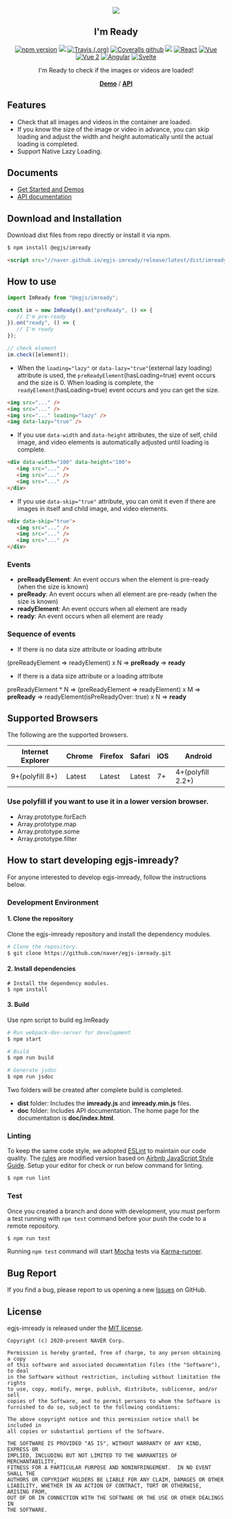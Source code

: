 <p align="middle" ><img src="https://github.com/naver/egjs-imready/raw/main/demo/images/logo.png"/></p>
<h2 align="middle">I'm Ready</h2>
<p align="middle">
<a href="https://www.npmjs.com/package/@egjs/imready" target="_blank"><img src="https://img.shields.io/npm/v/@egjs/imready.svg?style=flat-square&color=007acc&label=version" alt="npm version" /></a>
<img src="https://img.shields.io/badge/language-typescript-blue.svg?style=flat-square"/>
<a href="https://travis-ci.org/naver/egjs-imready" target="_blank"><img alt="Travis (.org)" src="https://img.shields.io/travis/naver/egjs-imready.svg?style=flat-square&label=build" /></a>
<a href="https://coveralls.io/github/naver/egjs-imready?branch=main&style=flat-square" target="_blank"><img alt="Coveralls github" src="https://img.shields.io/coveralls/github/naver/egjs-imready.svg?style=flat-square&label=%E2%9C%85%20coverage"></a>
<a href="https://github.com/naver/egjs-imready/blob/main/LICENSE" target="_blank"><img src="https://img.shields.io/static/v1?style=flat-square&label=license&message=MIT&color=08CE5D"/></a>
<a href="https://github.com/naver/egjs-imready/tree/main/packages/react-imready" target="_blank"><img alt="React" src="https://img.shields.io/static/v1.svg?label=&message=React&style=flat-square&color=61daeb"></a>
<a href="https://github.com/naver/egjs-imready/tree/main/packages/vue-imready" target="_blank"><img alt="Vue" src="https://img.shields.io/static/v1.svg?label=&message=Vue&style=flat-square&color=42b883"></a>
<a href="https://github.com/naver/egjs-imready/tree/main/packages/vue2-imready" target="_blank"><img alt="Vue 2" src="https://img.shields.io/static/v1.svg?label=&message=Vue2&style=flat-square&color=42b883"></a>
<a href="https://github.com/naver/egjs-imready/tree/main/packages/ngx-imready" target="_blank"><img alt="Angular" src="https://img.shields.io/static/v1.svg?label=&message=Angular&style=flat-square&color=dd0031"></a>
<a href="https://github.com/naver/egjs-imready/tree/main/packages/svelte-imready" target="_blank"><img alt="Svelte" src="https://img.shields.io/static/v1.svg?label=&message=Svelte&style=flat-square&color=FF3E00"></a>
</p>
<p align="middle">I'm Ready to check if the images or videos are loaded!</p>
<p align="middle">
    <a href="https://naver.github.io/egjs-imready" target="_blank"><strong>Demo</strong></a> /
    <a href="https://naver.github.io/egjs-imready/release/latest/doc/" target="_blank"><strong>API</strong></a>
</p>



## Features
* Check that all images and videos in the container are loaded.
* If you know the size of the image or video in advance, you can skip loading and adjust the width and height automatically until the actual loading is completed.
* Support Native Lazy Loading.

## Documents
- [Get Started and Demos](https://naver.github.io/egjs-imready/)
- [API documentation](https://naver.github.io/egjs-imready/release/latest/doc/)

## Download and Installation

Download dist files from repo directly or install it via npm.

```bash
$ npm install @egjs/imready
```

```html
<script src="//naver.github.io/egjs-imready/release/latest/dist/imready.min.js"></script>
```

## How to use
```js
import ImReady from "@egjs/imready";

const im = new ImReady().on("preReady", () => {
   // I'm pre-ready
}).on("ready", () => {
   // I'm ready
});

// check element
im.check([element]);
```

* When the `loading="lazy"` or `data-lazy="true"`(external lazy loading) attribute is used, the `preReadyElement`(hasLoading=true) event occurs and the size is 0. When loading is complete, the `readyElement`(hasLoading=true) event occurs and you can get the size.
```html
<img src="..." />
<img src="..." />
<img src="..." loading="lazy" />
<img data-lazy="true" />
```
* If you use `data-width` and `data-height` attributes, the size of self, child image, and video elements is automatically adjusted until loading is complete.
```html
<div data-width="100" data-height="100">
   <img src="..." />
   <img src="..." />
   <img src="..." />
</div>
```

* If you use `data-skip="true"` attribute, you can omit it even if there are images in itself and child image, and video elements.
```html
<div data-skip="true">
   <img src="..." />
   <img src="..." />
   <img src="..." />
</div>
```

### Events
* **preReadyElement**: An event occurs when the element is pre-ready (when the size is known)
* **preReady**: An event occurs when all element are pre-ready (when the size is known)
* **readyElement**: An event occurs when all element are ready
* **ready**: An event occurs when all element are ready


### Sequence of events
* If there is no data size attribute or loading attribute

(preReadyElement => readyElement) x N => **preReady** => **ready**
* If there is a data size attribute or a loading attribute

preReadyElement * N => (preReadyElement => readyElement) x M => **preReady** =>
readyElement(isPreReadyOver: true) x N => **ready**



## Supported Browsers
The following are the supported browsers.

|Internet Explorer|Chrome|Firefox|Safari|iOS|Android|
|---|---|---|---|---|---|
|9+(polyfill 8+)|Latest|Latest|Latest|7+|4+(polyfill 2.2+)|

### **Use polyfill if you want to use it in a lower version browser.**
* Array.prototype.forEach
* Array.prototype.map
* Array.prototype.some
* Array.prototype.filter


## How to start developing egjs-imready?

For anyone interested to develop egjs-imready, follow the instructions below.

### Development Environment

#### 1. Clone the repository

Clone the egjs-imready repository and install the dependency modules.

```bash
# Clone the repository.
$ git clone https://github.com/naver/egjs-imready.git
```

#### 2. Install dependencies

```
# Install the dependency modules.
$ npm install
```

#### 3. Build

Use npm script to build eg.ImReady

```bash
# Run webpack-dev-server for development
$ npm start

# Build
$ npm run build

# Generate jsdoc
$ npm run jsdoc
```

Two folders will be created after complete build is completed.

- **dist** folder: Includes the **imready.js** and **imready.min.js** files.
- **doc** folder: Includes API documentation. The home page for the documentation is **doc/index.html**.

### Linting

To keep the same code style, we adopted [ESLint](http://eslint.org/) to maintain our code quality. The [rules](https://github.com/naver/eslint-config-naver/tree/main/rules) are modified version based on [Airbnb JavaScript Style Guide](https://github.com/airbnb/javascript).
Setup your editor for check or run below command for linting.

```bash
$ npm run lint
```

### Test

Once you created a branch and done with development, you must perform a test running with `npm test` command before your push the code to a remote repository.

```bash
$ npm run test
```
Running `npm test` command will start [Mocha](https://mochajs.org/) tests via [Karma-runner](https://karma-runner.github.io/).


## Bug Report

If you find a bug, please report to us opening a new [Issues](https://github.com/naver/egjs-imready/issues) on GitHub.


## License
egjs-imready is released under the [MIT license](http://naver.github.io/egjs/license.txt).

```
Copyright (c) 2020-present NAVER Corp.

Permission is hereby granted, free of charge, to any person obtaining a copy
of this software and associated documentation files (the "Software"), to deal
in the Software without restriction, including without limitation the rights
to use, copy, modify, merge, publish, distribute, sublicense, and/or sell
copies of the Software, and to permit persons to whom the Software is
furnished to do so, subject to the following conditions:

The above copyright notice and this permission notice shall be included in
all copies or substantial portions of the Software.

THE SOFTWARE IS PROVIDED "AS IS", WITHOUT WARRANTY OF ANY KIND, EXPRESS OR
IMPLIED, INCLUDING BUT NOT LIMITED TO THE WARRANTIES OF MERCHANTABILITY,
FITNESS FOR A PARTICULAR PURPOSE AND NONINFRINGEMENT.  IN NO EVENT SHALL THE
AUTHORS OR COPYRIGHT HOLDERS BE LIABLE FOR ANY CLAIM, DAMAGES OR OTHER
LIABILITY, WHETHER IN AN ACTION OF CONTRACT, TORT OR OTHERWISE, ARISING FROM,
OUT OF OR IN CONNECTION WITH THE SOFTWARE OR THE USE OR OTHER DEALINGS IN
THE SOFTWARE.
```

<!-- badges -->
[badge-version]: https://img.shields.io/npm/v/@egjs/imready.svg?style=flat
[badge-build-status]: https://travis-ci.org/naver/egjs-imready.svg?branch=main
[badge-coverage]: https://coveralls.io/repos/github/naver/egjs-imready/badge.svg?branch=main
[badge-gk]: https://badges.greenkeeper.io/naver/egjs-imready.svg

<!-- links -->
[link-version]: https://www.npmjs.com/package/@egjs/imready
[link-build-status]: https://travis-ci.org/naver/egjs-imready
[link-coverage]: https://coveralls.io/github/naver/egjs-imready?branch=main
[link-gk]: https://greenkeeper.io/
